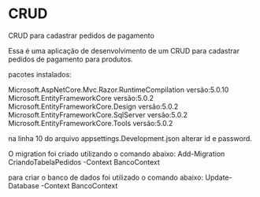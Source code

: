 # CRUD
CRUD para cadastrar pedidos de pagamento


Essa é uma aplicação de desenvolvimento de um CRUD para cadastrar pedidos de pagamento para produtos.


pacotes instalados:

Microsoft.AspNetCore.Mvc.Razor.RuntimeCompilation versão:5.0.10
Microsoft.EntityFrameworkCore versão:5.0.2
Microsoft.EntityFrameworkCore.Design versão:5.0.2
Microsoft.EntityFrameworkCore.SqlServer versão:5.0.2
Microsoft.EntityFrameworkCore.Tools versão:5.0.2

na linha 10 do arquivo appsettings.Development.json alterar id e password.

O migration foi criado utilizando o comando abaixo:
Add-Migration CriandoTabelaPedidos -Context BancoContext

para criar o banco de dados foi utilizado o comando abaixo:
Update-Database -Context BancoContext
